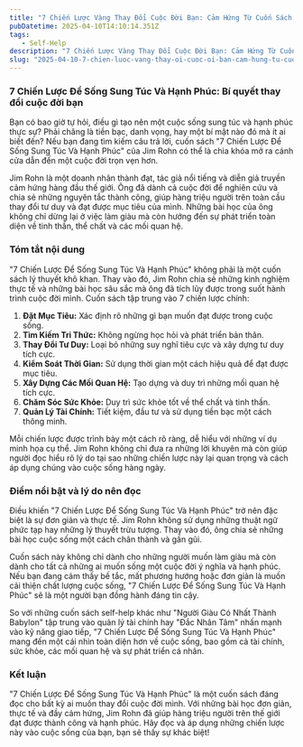 ```yaml
---
title: "7 Chiến Lược Vàng Thay Đổi Cuộc Đời Bạn: Cảm Hứng Từ Cuốn Sách 7 Chiến Lược Để Sống Sung Túc Và Hạnh Phúc"
pubDatetime: 2025-04-10T14:10:14.351Z
tags:
   - Self-Help
description: "7 Chiến Lược Vàng Thay Đổi Cuộc Đời Bạn: Cảm Hứng Từ Cuốn Sách 7 Chiến Lược Để Sống Sung Túc Và Hạnh Phúc"
slug: "2025-04-10-7-chien-luoc-vang-thay-oi-cuoc-oi-ban-cam-hung-tu-cuon-sach-7-chien-luoc-e-song-sung-tuc-va-hanh-phuc"
---
```


### 7 Chiến Lược Để Sống Sung Túc Và Hạnh Phúc: Bí quyết thay đổi cuộc đời bạn

Bạn có bao giờ tự hỏi, điều gì tạo nên một cuộc sống sung túc và hạnh phúc thực sự? Phải chăng là tiền bạc, danh vọng, hay một bí mật nào đó mà ít ai biết đến? Nếu bạn đang tìm kiếm câu trả lời, cuốn sách "7 Chiến Lược Để Sống Sung Túc Và Hạnh Phúc" của Jim Rohn có thể là chìa khóa mở ra cánh cửa dẫn đến một cuộc đời trọn vẹn hơn.

Jim Rohn là một doanh nhân thành đạt, tác giả nổi tiếng và diễn giả truyền cảm hứng hàng đầu thế giới. Ông đã dành cả cuộc đời để nghiên cứu và chia sẻ những nguyên tắc thành công, giúp hàng triệu người trên toàn cầu thay đổi tư duy và đạt được mục tiêu của mình. Những bài học của ông không chỉ dừng lại ở việc làm giàu mà còn hướng đến sự phát triển toàn diện về tinh thần, thể chất và các mối quan hệ.

### Tóm tắt nội dung

"7 Chiến Lược Để Sống Sung Túc Và Hạnh Phúc" không phải là một cuốn sách lý thuyết khô khan. Thay vào đó, Jim Rohn chia sẻ những kinh nghiệm thực tế và những bài học sâu sắc mà ông đã tích lũy được trong suốt hành trình cuộc đời mình. Cuốn sách tập trung vào 7 chiến lược chính:

1.  **Đặt Mục Tiêu:** Xác định rõ những gì bạn muốn đạt được trong cuộc sống.
2.  **Tìm Kiếm Tri Thức:** Không ngừng học hỏi và phát triển bản thân.
3.  **Thay Đổi Tư Duy:** Loại bỏ những suy nghĩ tiêu cực và xây dựng tư duy tích cực.
4.  **Kiểm Soát Thời Gian:** Sử dụng thời gian một cách hiệu quả để đạt được mục tiêu.
5.  **Xây Dựng Các Mối Quan Hệ:** Tạo dựng và duy trì những mối quan hệ tích cực.
6.  **Chăm Sóc Sức Khỏe:** Duy trì sức khỏe tốt về thể chất và tinh thần.
7.  **Quản Lý Tài Chính:** Tiết kiệm, đầu tư và sử dụng tiền bạc một cách thông minh.

Mỗi chiến lược được trình bày một cách rõ ràng, dễ hiểu với những ví dụ minh họa cụ thể. Jim Rohn không chỉ đưa ra những lời khuyên mà còn giúp người đọc hiểu rõ lý do tại sao những chiến lược này lại quan trọng và cách áp dụng chúng vào cuộc sống hàng ngày.

### Điểm nổi bật và lý do nên đọc

Điều khiến "7 Chiến Lược Để Sống Sung Túc Và Hạnh Phúc" trở nên đặc biệt là sự đơn giản và thực tế. Jim Rohn không sử dụng những thuật ngữ phức tạp hay những lý thuyết trừu tượng. Thay vào đó, ông chia sẻ những bài học cuộc sống một cách chân thành và gần gũi.

Cuốn sách này không chỉ dành cho những người muốn làm giàu mà còn dành cho tất cả những ai muốn sống một cuộc đời ý nghĩa và hạnh phúc. Nếu bạn đang cảm thấy bế tắc, mất phương hướng hoặc đơn giản là muốn cải thiện chất lượng cuộc sống, "7 Chiến Lược Để Sống Sung Túc Và Hạnh Phúc" sẽ là một người bạn đồng hành đáng tin cậy.

So với những cuốn sách self-help khác như "Người Giàu Có Nhất Thành Babylon" tập trung vào quản lý tài chính hay "Đắc Nhân Tâm" nhấn mạnh vào kỹ năng giao tiếp, "7 Chiến Lược Để Sống Sung Túc Và Hạnh Phúc" mang đến một cái nhìn toàn diện hơn về cuộc sống, bao gồm cả tài chính, sức khỏe, các mối quan hệ và sự phát triển cá nhân.

### Kết luận

"7 Chiến Lược Để Sống Sung Túc Và Hạnh Phúc" là một cuốn sách đáng đọc cho bất kỳ ai muốn thay đổi cuộc đời mình. Với những bài học đơn giản, thực tế và đầy cảm hứng, Jim Rohn đã giúp hàng triệu người trên thế giới đạt được thành công và hạnh phúc. Hãy đọc và áp dụng những chiến lược này vào cuộc sống của bạn, bạn sẽ thấy sự khác biệt!
